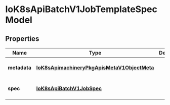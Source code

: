 # IoK8sApiBatchV1JobTemplateSpecModel

## Properties

Name | Type | Description | Notes
------------ | ------------- | ------------- | -------------
**metadata** | [**IoK8sApimachineryPkgApisMetaV1ObjectMeta**](IoK8sApimachineryPkgApisMetaV1ObjectMeta.md) |  | [optional] [default to undefined]
**spec** | [**IoK8sApiBatchV1JobSpec**](IoK8sApiBatchV1JobSpec.md) |  | [optional] [default to undefined]


